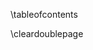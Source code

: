 <!-- suppress page nrs -->
\tableofcontents

<!-- Prevent a page nr from showing up on next page. -->
\cleardoublepage
